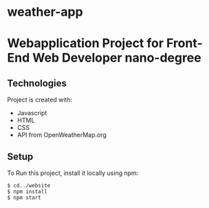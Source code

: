 # weather-app
 # Webapplication Project for Front-End Web Developer nano-degree

## Technologies
Project is created with:
 * Javascript
 * HTML
 * CSS
 * API from OpenWeatherMap.org

 ## Setup
 To Run this project, install it locally using npm:
 ```
 $ cd../website
 $ npm install
 $ npm start
 ```



